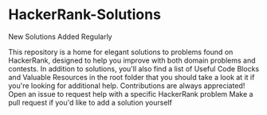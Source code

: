 # HackerRank-Solutions
New Solutions Added Regularly 
 
This repository is a home for elegant solutions to problems found on HackerRank, designed to help you improve with both domain problems and contests. In addition to solutions, you'll also find a list of Useful Code Blocks and Valuable Resources in the root folder that you should take a look at it if you're looking for additional help.  Contributions are always appreciated!  Open an issue to request help with a specific HackerRank problem Make a pull request if you'd like to add a solution yourself
